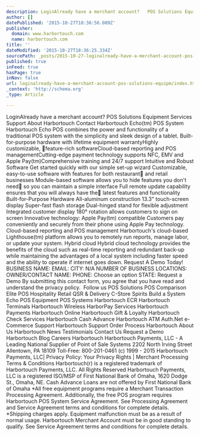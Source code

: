 ```yaml
---
description: LoginAlready have a merchant account?   POS Solutions Equipment Services Support About Harbortouch Contact Harbortouch Echo™ POS System Harbortouch Echo POS com
author: []
datePublished: '2015-10-27T18:36:56.089Z'
publisher:
  domain: www.harbortouch.com
  name: harbortouch.com
title: ''
dateModified: '2015-10-27T18:36:25.334Z'
sourcePath: _posts/2015-10-27-loginalready-have-a-merchant-account-pos-solutions-equipm.md
published: true
inFeed: true
hasPage: true
inNav: false
url: loginalready-have-a-merchant-account-pos-solutions-equipm/index.html
_context: 'http://schema.org'
_type: Article

---
```

LoginAlready have a merchant account? POS Solutions Equipment Services Support About Harbortouch Contact Harbortouch Echo(tm) POS System Harbortouch Echo POS combines the power and functionality of a traditional POS system with the simplicity and sleek design of a tablet. Built-for-purpose hardware with lifetime equipment warrantyHighly customizable, feature-rich softwareCloud-based reporting and POS managementCutting-edge payment technology supports NFC, EMV and Apple Pay(tm)Comprehensive training and 24/7 support Intuitive and Robust Software Get started quickly with our simple set-up wizard Customizable, easy-to-use software with features for both restaurant and retail businesses Module-based software allows you to hide features you don't need so you can maintain a simple interface Full remote update capability ensures that you will always have the latest features and functionality Built-for-Purpose Hardware All-aluminum construction 13.3" touch-screen display Super-fast flash storage Dual-hinged stand for flexible adjustment Integrated customer display 180° rotation allows customers to sign on screen Innovative technology: Apple Pay(tm) compatible Customers pay conveniently and securely from their phone using Apple Pay technology. Cloud-based reporting and POS management Harbortouch's cloud-based Lighthouse(tm) platform allows you to remotely run reports, manage labor, or update your system. Hybrid cloud Hybrid cloud technology provides the benefits of the cloud such as real-time reporting and redundant back-up while maintaining the advantages of a local system including faster speed and the ability to operate if internet goes down. Request A Demo Today! BUSINESS NAME: EMAIL: CITY: N/A NUMBER OF BUSINESS LOCATIONS: OWNER/CONTACT NAME: PHONE: Choose an option STATE: Request a Demo By submitting this contact form, you agree that you have read and understand the privacy policy. ﻿ Follow us POS Solutions POS Comparison Elite POS Hospitality Retail QSR & Delivery C-Store Spirits Build a System Echo POS Equipment POS Systems Harbortouch ECR Harbortouch Terminals Harbortouch Wireless HarborPay Services Harbortouch Payments Harbortouch Online Harbortouch Gift & Loyalty Harbortouch Check Services Harbortouch Cash Advance Harbortouch ATM Auth.Net e-Commerce Support Harbortouch Support Order Process Harbortouch About Us Harbortouch News Testimonials Contact Us Request a Demo Harbortouch Blog Careers Harbortouch Harbortouch Payments, LLC - A Leading National Supplier of Point of Sale Systems 2202 North Irving Street Allentown, PA 18109 Toll-Free: 800-201-0461 (c) 1999 - 2015 Harbortouch Payments, LLC| Privacy Policy: Your Privacy Rights | Merchant Processing Terms & Conditions Harbortouch(r) is a registered trademark of Harbortouch Payments, LLC. All Rights Reserved Harbortouch Payments, LLC is a registered ISO/MSP of First National Bank of Omaha, 1620 Dodge St., Omaha, NE. Cash Advance Loans are not offered by First National Bank of Omaha \*All free equipment programs require a Merchant Transaction Processing Agreement. Additionally, the free POS program requires Harbortouch POS System Service Agreement. See Processing Agreement and Service Agreement terms and conditions for complete details. \*Shipping charges apply. Equipment malfunction must be as a result of normal usage. Harbortouch Merchant Account must be in good standing to qualify. See Service Agreement terms and conditions for complete details.